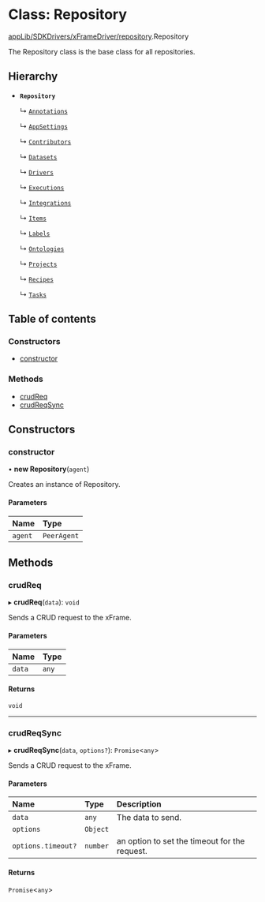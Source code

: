 # Class: Repository

[appLib/SDKDrivers/xFrameDriver/repository](../modules/appLib_SDKDrivers_xFrameDriver_repository.md).Repository

The Repository class is the base class for all repositories.

## Hierarchy

- **`Repository`**

  ↳ [`Annotations`](appLib_SDKDrivers_xFrameDriver_annotations.Annotations.md)

  ↳ [`AppSettings`](appLib_SDKDrivers_xFrameDriver_appSettings.AppSettings.md)

  ↳ [`Contributors`](appLib_SDKDrivers_xFrameDriver_contributors.Contributors.md)

  ↳ [`Datasets`](appLib_SDKDrivers_xFrameDriver_datasets.Datasets.md)

  ↳ [`Drivers`](appLib_SDKDrivers_xFrameDriver_drivers.Drivers.md)

  ↳ [`Executions`](appLib_SDKDrivers_xFrameDriver_executions.Executions.md)

  ↳ [`Integrations`](appLib_SDKDrivers_xFrameDriver_integrations.Integrations.md)

  ↳ [`Items`](appLib_SDKDrivers_xFrameDriver_items.Items.md)

  ↳ [`Labels`](appLib_SDKDrivers_xFrameDriver_labels.Labels.md)

  ↳ [`Ontologies`](appLib_SDKDrivers_xFrameDriver_ontologies.Ontologies.md)

  ↳ [`Projects`](appLib_SDKDrivers_xFrameDriver_projects.Projects.md)

  ↳ [`Recipes`](appLib_SDKDrivers_xFrameDriver_recipes.Recipes.md)

  ↳ [`Tasks`](appLib_SDKDrivers_xFrameDriver_tasks.Tasks.md)

## Table of contents

### Constructors

- [constructor](appLib_SDKDrivers_xFrameDriver_repository.Repository.md#constructor)

### Methods

- [crudReq](appLib_SDKDrivers_xFrameDriver_repository.Repository.md#crudreq)
- [crudReqSync](appLib_SDKDrivers_xFrameDriver_repository.Repository.md#crudreqsync)

## Constructors

### constructor

• **new Repository**(`agent`)

Creates an instance of Repository.

#### Parameters

| Name | Type |
| :------ | :------ |
| `agent` | `PeerAgent` |

## Methods

### crudReq

▸ **crudReq**(`data`): `void`

Sends a CRUD request to the xFrame.

#### Parameters

| Name | Type |
| :------ | :------ |
| `data` | `any` |

#### Returns

`void`

___

### crudReqSync

▸ **crudReqSync**(`data`, `options?`): `Promise`<`any`\>

Sends a CRUD request to the xFrame.

#### Parameters

| Name | Type | Description |
| :------ | :------ | :------ |
| `data` | `any` | The data to send. |
| `options` | `Object` |  |
| `options.timeout?` | `number` | an option to set the timeout for the request. |

#### Returns

`Promise`<`any`\>
